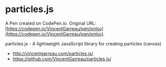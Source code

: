 # particles.js

A Pen created on CodePen.io. Original URL: [https://codepen.io/VincentGarreau/pen/pnlso](https://codepen.io/VincentGarreau/pen/pnlso).

particles.js - A lightweight JavaScript library for creating particles (canvas)

- http://vincentgarreau.com/particles.js/
- https://github.com/VincentGarreau/particles.js/
